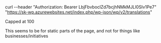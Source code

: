 
curl --header "Authorization: Bearer LbjFbvboclZd7bcjhNMkMJLl0SIv1Pe7" "https://sk-wp.azurewebsites.net/index.php/wp-json/wp/v2/translations"

Capped at 100

This seems to be for static parts of the page, and not for things like businesses/initiatives

